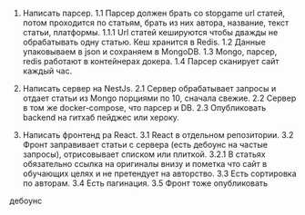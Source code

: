 1. Написать парсер.
    1.1 Парсер должен брать со stopgame url статей, потом проходится по статьям, брать из них 
    автора, название, текст статьи, платформы.
        1.1.1 Url статей кешируются чтобы дважды не обрабатывать одну статью. Кеш хранится в Redis.
    1.2 Данные упаковываем в json и сохраняем в MongoDB.
    1.3 Mongo, парсер, redis работают в контейнерах докера.
    1.4 Парсер сканирует сайт каждый час.

2. Написать сервер на NestJs.
    2.1 Сервер обрабатывает запросы и отдает статьи из Mongo порциями по 10, сначала свежие.
    2.2 Сервер в том же docker-compose, что парсер и DB.
    2.3 Опубликовать backend на гитхаб пейджес или хероку.
    
3. Написать фронтенд ра React.
    3.1 React в отдельном репозитории.
    3.2 Фронт заправивает статьи с сервера (есть дебоунс на частые запросы), отрисовывает
     списком или плиткой.
        3.2.1 В статьях обязательно ссылка на оригиналы внизу и пометка что сайт в обучающих целях
        и не претендует на авторство. 
    3.3 Есть сортировка по авторам.
    3.4 Есть пагинация.
    3.5 Фронт тоже опубликовать



дебоунс